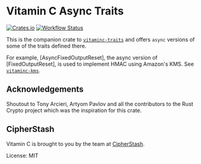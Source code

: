 # Vitamin C Async Traits

[![Crates.io](https://img.shields.io/crates/v/vitaminc-async-traits.svg)](https://crates.io/crates/vitaminc-async-traits)
[![Workflow Status](https://github.com/cipherstash/vitaminc/workflows/main/badge.svg)](https://github.com/cipherstash/vitaminc/actions?query=workflow%3A%22main%22)

This is the companion crate to [`vitaminc-traits`](https://github.com/cipherstash/vitaminc/tree/main/packages/traits) and offers
`async` versions of some of the traits defined there.

For example, [AsyncFixedOutputReset], the async version of [FixedOutputReset], is used to implement HMAC using Amazon's KMS.
See [`vitaminc-kms`](https://github.com/cipherstash/vitaminc/tree/main/packages/kms).

## Acknowledgements

Shoutout to Tony Arcieri, Artyom Pavlov and all the contributors to the Rust Crypto project which was the inspiration for this crate.

## CipherStash

Vitamin C is brought to you by the team at [CipherStash](https://cipherstash.com).

License: MIT